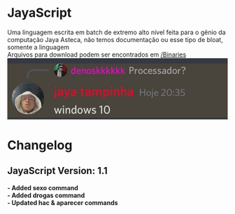# JayaScript
Uma linguagem escrita em batch de extremo alto nível feita para o gênio da computação Jaya Asteca, não temos documentação ou esse tipo de bloat, somente a linguagem
<br>
Arquivos para download podem ser encontrados em [/Binaries](https://github.com/JayaFan/JayaScript/tree/main/Binaries)
![](jayawin.jpg)
# Changelog
## JayaScript Version: 1.1
**- Added sexo command**
<br>
**- Added drogas command**
<br>
**- Updated hac & aparecer commands**
